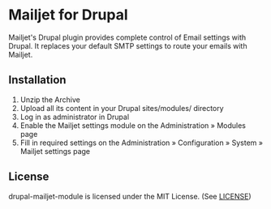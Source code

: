 Mailjet for Drupal
=====================

Mailjet's Drupal plugin provides complete control of Email settings with Drupal.
It replaces your default SMTP settings to route your emails with Mailjet.


Installation
------------

1. Unzip the Archive
2. Upload all its content in your Drupal sites/modules/ directory
3. Log in as administrator in Drupal
4. Enable the Mailjet settings module on the Administration » Modules page
5. Fill in required settings on the Administration » Configuration » System » Mailjet settings page


License
-------

drupal-mailjet-module is licensed under the MIT License. (See [LICENSE](LICENSE.md))
